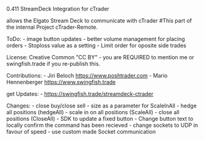 0.411
StreamDeck Integration for cTrader

allows the Elgato Stream Deck to communicate with cTrader
#This part of the internal Project cTrader-Remote.

ToDo:
    - image button updates
    - better volume management for placing orders
    - Stoploss value as a setting
    - Limit order for oposite side trades

License:
    Creative Common "CC BY" - you are REQUIRED to mention me or swingfish.trade if you re-publish this.

Contributions:
    - Jiri Beloch https://www.poshtrader.com
    - Mario Hennenberger  https://www.swingfish.trade

get Updates:
    - https://swingfish.trade/streamdeck-ctrader

Changes:
    - close buy/close sell
    - size as a parameter for ScaleInAll
    - hedge all positions (hedgeAll)
    - scale in on all positions (ScaleAll)
    - close all positions (CloseAll)
    - SDK to update a fixed button
    - Change button text to locally confirm the command has been recieved
    - change sockets to UDP in favour of speed
    - use custom made Socket communication
    
